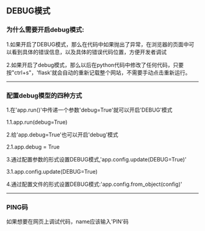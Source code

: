 ## DEBUG模式

### 为什么需要开启debug模式:

1.如果开启了DEBUG模式，那么在代码中如果抛出了异常，在浏览器的页面中可以看到具体的错误信息，以及具体的错误代码位置，方便开发者调试

2.如果开启了debug模式，那么以后在python代码中修改了任何代码，只要按"ctrl+s"，'flask'就会自动的重新记载整个网站，不需要手动点击重新运行。

---

### 配置debug模型的四种方式

1.在'app.run\(\)'中传递一个参数'debug=True'就可以开启'DEBUG'模式

1.1.app.run\(debug=True\) 



2.给'app.debug=True'也可以开启'debug'模式

2.1.app.debug = True    



3.通过配置参数的形式设置DEBUG模式,'app.config.update\(DEBUG=True\)'

3.1.app.config.update\(DEBUG=True\)   



4.通过配置文件的形式设置DEBUG模式:'app.config.from\_object\(config\)'

---

### PING码

如果想要在网页上调试代码，name应该输入'PIN'码





